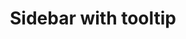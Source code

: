 ---
title: Sidebar with tooltip
category: Application
paid: false
isActive: true
ltr: {"vue":{"vueTail":[],"vueCss":[]},"react":{"jsxCss":[],"jsxTail":[{"code":"import { useState, useEffect, useRef } from \"react\";\n\nconst Sidebar = () => {\n\n    const profileRef = useRef()\n\n    const [isProfileActive, setIsProfileActive] = useState(false)\n\n    const navigation = [\n        {\n            href: 'javascript:void(0)',\n            name: 'Overview',\n            icon: <svg xmlns=\"http://www.w3.org/2000/svg\" fill=\"none\" viewBox=\"0 0 24 24\" strokeWidth={1.5} stroke=\"currentColor\" className=\"w-5 h-5\">\n                <path strokeLinecap=\"round\" strokeLinejoin=\"round\" d=\"M6 6.878V6a2.25 2.25 0 012.25-2.25h7.5A2.25 2.25 0 0118 6v.878m-12 0c.235-.083.487-.128.75-.128h10.5c.263 0 .515.045.75.128m-12 0A2.25 2.25 0 004.5 9v.878m13.5-3A2.25 2.25 0 0119.5 9v.878m0 0a2.246 2.246 0 00-.75-.128H5.25c-.263 0-.515.045-.75.128m15 0A2.25 2.25 0 0121 12v6a2.25 2.25 0 01-2.25 2.25H5.25A2.25 2.25 0 013 18v-6c0-.98.626-1.813 1.5-2.122\" />\n            </svg>\n            ,\n        },\n        {\n            href: 'javascript:void(0)',\n            name: 'Integration',\n            icon: <svg xmlns=\"http://www.w3.org/2000/svg\" fill=\"none\" viewBox=\"0 0 24 24\" strokeWidth={1.5} stroke=\"currentColor\" className=\"w-5 h-5\">\n                <path strokeLinecap=\"round\" strokeLinejoin=\"round\" d=\"M14.25 6.087c0-.355.186-.676.401-.959.221-.29.349-.634.349-1.003 0-1.036-1.007-1.875-2.25-1.875s-2.25.84-2.25 1.875c0 .369.128.713.349 1.003.215.283.401.604.401.959v0a.64.64 0 01-.657.643 48.39 48.39 0 01-4.163-.3c.186 1.613.293 3.25.315 4.907a.656.656 0 01-.658.663v0c-.355 0-.676-.186-.959-.401a1.647 1.647 0 00-1.003-.349c-1.036 0-1.875 1.007-1.875 2.25s.84 2.25 1.875 2.25c.369 0 .713-.128 1.003-.349.283-.215.604-.401.959-.401v0c.31 0 .555.26.532.57a48.039 48.039 0 01-.642 5.056c1.518.19 3.058.309 4.616.354a.64.64 0 00.657-.643v0c0-.355-.186-.676-.401-.959a1.647 1.647 0 01-.349-1.003c0-1.035 1.008-1.875 2.25-1.875 1.243 0 2.25.84 2.25 1.875 0 .369-.128.713-.349 1.003-.215.283-.4.604-.4.959v0c0 .333.277.599.61.58a48.1 48.1 0 005.427-.63 48.05 48.05 0 00.582-4.717.532.532 0 00-.533-.57v0c-.355 0-.676.186-.959.401-.29.221-.634.349-1.003.349-1.035 0-1.875-1.007-1.875-2.25s.84-2.25 1.875-2.25c.37 0 .713.128 1.003.349.283.215.604.401.96.401v0a.656.656 0 00.658-.663 48.422 48.422 0 00-.37-5.36c-1.886.342-3.81.574-5.766.689a.578.578 0 01-.61-.58v0z\" />\n            </svg>\n            ,\n        },\n        {\n            href: 'javascript:void(0)',\n            name: 'Plans',\n            icon: <svg xmlns=\"http://www.w3.org/2000/svg\" fill=\"none\" viewBox=\"0 0 24 24\" strokeWidth={1.5} stroke=\"currentColor\" className=\"w-5 h-5\">\n                <path strokeLinecap=\"round\" strokeLinejoin=\"round\" d=\"M3.75 6A2.25 2.25 0 016 3.75h2.25A2.25 2.25 0 0110.5 6v2.25a2.25 2.25 0 01-2.25 2.25H6a2.25 2.25 0 01-2.25-2.25V6zM3.75 15.75A2.25 2.25 0 016 13.5h2.25a2.25 2.25 0 012.25 2.25V18a2.25 2.25 0 01-2.25 2.25H6A2.25 2.25 0 013.75 18v-2.25zM13.5 6a2.25 2.25 0 012.25-2.25H18A2.25 2.25 0 0120.25 6v2.25A2.25 2.25 0 0118 10.5h-2.25a2.25 2.25 0 01-2.25-2.25V6zM13.5 15.75a2.25 2.25 0 012.25-2.25H18a2.25 2.25 0 012.25 2.25V18A2.25 2.25 0 0118 20.25h-2.25A2.25 2.25 0 0113.5 18v-2.25z\" />\n            </svg>\n\n            ,\n        },\n        {\n            href: 'javascript:void(0)',\n            name: 'Transactions',\n            icon: <svg xmlns=\"http://www.w3.org/2000/svg\" fill=\"none\" viewBox=\"0 0 24 24\" strokeWidth={1.5} stroke=\"currentColor\" className=\"w-5 h-5\">\n                <path strokeLinecap=\"round\" strokeLinejoin=\"round\" d=\"M6.429 9.75L2.25 12l4.179 2.25m0-4.5l5.571 3 5.571-3m-11.142 0L2.25 7.5 12 2.25l9.75 5.25-4.179 2.25m0 0L21.75 12l-4.179 2.25m0 0l4.179 2.25L12 21.75 2.25 16.5l4.179-2.25m11.142 0l-5.571 3-5.571-3\" />\n            </svg>,\n        }\n    ]\n\n    const navsFooter = [\n        {\n            href: 'javascript:void(0)',\n            name: 'Help',\n            icon: <svg xmlns=\"http://www.w3.org/2000/svg\" fill=\"none\" viewBox=\"0 0 24 24\" strokeWidth={1.5} stroke=\"currentColor\" className=\"w-5 h-5\">\n                <path strokeLinecap=\"round\" strokeLinejoin=\"round\" d=\"M9.879 7.519c1.171-1.025 3.071-1.025 4.242 0 1.172 1.025 1.172 2.687 0 3.712-.203.179-.43.326-.67.442-.745.361-1.45.999-1.45 1.827v.75M21 12a9 9 0 11-18 0 9 9 0 0118 0zm-9 5.25h.008v.008H12v-.008z\" />\n            </svg>\n            ,\n        },\n        {\n            href: 'javascript:void(0)',\n            name: 'Settings',\n            icon: <svg xmlns=\"http://www.w3.org/2000/svg\" fill=\"none\" viewBox=\"0 0 24 24\" strokeWidth={1.5} stroke=\"currentColor\" className=\"w-5 h-5\">\n                <path strokeLinecap=\"round\" strokeLinejoin=\"round\" d=\"M9.594 3.94c.09-.542.56-.94 1.11-.94h2.593c.55 0 1.02.398 1.11.94l.213 1.281c.063.374.313.686.645.87.074.04.147.083.22.127.324.196.72.257 1.075.124l1.217-.456a1.125 1.125 0 011.37.49l1.296 2.247a1.125 1.125 0 01-.26 1.431l-1.003.827c-.293.24-.438.613-.431.992a6.759 6.759 0 010 .255c-.007.378.138.75.43.99l1.005.828c.424.35.534.954.26 1.43l-1.298 2.247a1.125 1.125 0 01-1.369.491l-1.217-.456c-.355-.133-.75-.072-1.076.124a6.57 6.57 0 01-.22.128c-.331.183-.581.495-.644.869l-.213 1.28c-.09.543-.56.941-1.11.941h-2.594c-.55 0-1.02-.398-1.11-.94l-.213-1.281c-.062-.374-.312-.686-.644-.87a6.52 6.52 0 01-.22-.127c-.325-.196-.72-.257-1.076-.124l-1.217.456a1.125 1.125 0 01-1.369-.49l-1.297-2.247a1.125 1.125 0 01.26-1.431l1.004-.827c.292-.24.437-.613.43-.992a6.932 6.932 0 010-.255c.007-.378-.138-.75-.43-.99l-1.004-.828a1.125 1.125 0 01-.26-1.43l1.297-2.247a1.125 1.125 0 011.37-.491l1.216.456c.356.133.751.072 1.076-.124.072-.044.146-.087.22-.128.332-.183.582-.495.644-.869l.214-1.281z\" />\n                <path strokeLinecap=\"round\" strokeLinejoin=\"round\" d=\"M15 12a3 3 0 11-6 0 3 3 0 016 0z\" />\n            </svg>\n            ,\n        },\n        {\n            href: 'javascript:void(0)',\n            name: 'Logout',\n            icon: <svg xmlns=\"http://www.w3.org/2000/svg\" fill=\"none\" viewBox=\"0 0 24 24\" strokeWidth={1.5} stroke=\"currentColor\" className=\"w-5 h-5\">\n                <path strokeLinecap=\"round\" strokeLinejoin=\"round\" d=\"M15.75 9V5.25A2.25 2.25 0 0013.5 3h-6a2.25 2.25 0 00-2.25 2.25v13.5A2.25 2.25 0 007.5 21h6a2.25 2.25 0 002.25-2.25V15m3 0l3-3m0 0l-3-3m3 3H9\" />\n            </svg>\n            ,\n        }\n    ]\n\n    useEffect(() => {\n        const handleProfile = (e) => {\n            if (profileRef.current && !profileRef.current.contains(e.target)) setIsProfileActive(false)\n        }\n        document.addEventListener('click', handleProfile)\n    }, [])\n\n    return (\n        <>\n            <nav\n                className=\"fixed top-0 left-0 w-20 h-full border-r bg-white space-y-8\">\n                <div class=\"flex flex-col h-full\">\n                    <div className='h-20 flex items-center justify-center px-8'>\n                        <a href='javascript:void(0)' className='flex-none'>\n                            <img src=\"https://floatui.com/logo-letter.png\" width={35} className=\"mx-auto\" />\n                        </a>\n                    </div>\n                    <div className=\"flex-1 flex flex-col h-full\">\n                        <ul className=\"px-4 text-sm font-medium flex-1\">\n                            {\n                                navigation.map((item, idx) => (\n                                    <li key={idx}>\n                                        <a href={item.href} className=\"relative flex items-center justify-center gap-x-2 text-gray-600 p-2 rounded-lg  hover:bg-gray-50 active:bg-gray-100 duration-150 group\">\n                                            <div className=\"text-gray-500\">{item.icon}</div>\n                                            <span className=\"absolute left-14 p-1 px-1.5 rounded-md whitespace-nowrap text-xs text-white bg-gray-800 hidden group-hover:inline-block group-focus:hidden duration-150\">\n                                                {item.name}\n                                            </span>\n                                        </a>\n                                    </li>\n                                ))\n                            }\n                        </ul>\n                        <div>\n                            <ul className=\"px-4 pb-4 text-sm font-medium\">\n                                {\n                                    navsFooter.map((item, idx) => (\n                                        <li key={idx}>\n                                            <a href={item.href} className=\"relative flex items-center justify-center gap-x-2 text-gray-600 p-2 rounded-lg  hover:bg-gray-50 active:bg-gray-100 duration-150 group\">\n                                                <div className=\"text-gray-500\">{item.icon}</div>\n                                                <span className=\"absolute left-14 p-1 px-1.5 rounded-md whitespace-nowrap text-xs text-white bg-gray-800 hidden group-hover:inline-block group-focus:hidden duration-150\">\n                                                    {item.name}\n                                                </span>\n                                            </a>\n                                        </li>\n                                    ))\n                                }\n                            </ul>\n                            <div className=\"relative py-4 px-4 border-t\">\n                                <button ref={profileRef} className=\"w-12 h-12 flex items-center gap-x-4 cursor-pointer rounded-full ring-offset-2 ring-gray-800 focus:ring-2 duration-150\"\n                                    onClick={() => setIsProfileActive(!isProfileActive)}\n                                >\n                                    <img src=\"https://randomuser.me/api/portraits/women/79.jpg\" className=\"w-12 h-12 rounded-full\" />\n                                </button>\n                                {\n                                    isProfileActive ? (\n                                        <div className=\"absolute bottom-4 left-20 w-64 rounded-lg bg-white shadow-md border text-sm text-gray-600\">\n                                            <div className=\"p-2\">\n                                                <span className=\"block text-gray-500/80 p-2\">vienna@gmail.com</span>\n                                                <a href=\"javascript:void(0)\" className=\"block w-full p-2 text-left rounded-md hover:bg-gray-50 active:bg-gray-100 duration-150\">\n                                                    Status\n                                                </a>\n                                                <div className=\"relative rounded-md hover:bg-gray-50 active:bg-gray-100 duration-150\">\n                                                    <svg xmlns=\"http://www.w3.org/2000/svg\" viewBox=\"0 0 20 20\" fill=\"currentColor\" className=\"w-4 h-4 absolute right-1 inset-y-0 my-auto pointer-events-none\">\n                                                        <path fillRule=\"evenodd\" d=\"M10 3a.75.75 0 01.55.24l3.25 3.5a.75.75 0 11-1.1 1.02L10 4.852 7.3 7.76a.75.75 0 01-1.1-1.02l3.25-3.5A.75.75 0 0110 3zm-3.76 9.2a.75.75 0 011.06.04l2.7 2.908 2.7-2.908a.75.75 0 111.1 1.02l-3.25 3.5a.75.75 0 01-1.1 0l-3.25-3.5a.75.75 0 01.04-1.06z\" clipRule=\"evenodd\" />\n                                                    </svg>\n                                                    <select className=\"w-full cursor-pointer appearance-none bg-transparent p-2 outline-none\">\n                                                        <option disabled selected>Theme</option>\n                                                        <option>Dark</option>\n                                                        <option>Light</option>\n                                                    </select>\n                                                </div>\n                                                <button className=\"block w-full p-2 text-left rounded-md hover:bg-gray-50 active:bg-gray-100 duration-150\">\n                                                    Logout\n                                                </button>\n                                            </div>\n                                        </div>\n                                    ) : \"\"\n                                }\n                            </div>\n                        </div>\n                    </div >\n                </div>\n            </nav>\n        </>\n    );\n};\n\nexport default Sidebar;","label":"App.jsx"}]},"preview":"function Sidebar() {\n  const profileRef = useRef();\n  const [isProfileActive, setIsProfileActive] = useState(false);\n  const navigation = [{\n    href: 'javascript:void(0)',\n    name: 'Overview',\n    icon: /*#__PURE__*/React.createElement(\"svg\", {\n      xmlns: \"http://www.w3.org/2000/svg\",\n      fill: \"none\",\n      viewBox: \"0 0 24 24\",\n      strokeWidth: 1.5,\n      stroke: \"currentColor\",\n      className: \"w-5 h-5\"\n    }, /*#__PURE__*/React.createElement(\"path\", {\n      strokeLinecap: \"round\",\n      strokeLinejoin: \"round\",\n      d: \"M6 6.878V6a2.25 2.25 0 012.25-2.25h7.5A2.25 2.25 0 0118 6v.878m-12 0c.235-.083.487-.128.75-.128h10.5c.263 0 .515.045.75.128m-12 0A2.25 2.25 0 004.5 9v.878m13.5-3A2.25 2.25 0 0119.5 9v.878m0 0a2.246 2.246 0 00-.75-.128H5.25c-.263 0-.515.045-.75.128m15 0A2.25 2.25 0 0121 12v6a2.25 2.25 0 01-2.25 2.25H5.25A2.25 2.25 0 013 18v-6c0-.98.626-1.813 1.5-2.122\"\n    }))\n  }, {\n    href: 'javascript:void(0)',\n    name: 'Integration',\n    icon: /*#__PURE__*/React.createElement(\"svg\", {\n      xmlns: \"http://www.w3.org/2000/svg\",\n      fill: \"none\",\n      viewBox: \"0 0 24 24\",\n      strokeWidth: 1.5,\n      stroke: \"currentColor\",\n      className: \"w-5 h-5\"\n    }, /*#__PURE__*/React.createElement(\"path\", {\n      strokeLinecap: \"round\",\n      strokeLinejoin: \"round\",\n      d: \"M14.25 6.087c0-.355.186-.676.401-.959.221-.29.349-.634.349-1.003 0-1.036-1.007-1.875-2.25-1.875s-2.25.84-2.25 1.875c0 .369.128.713.349 1.003.215.283.401.604.401.959v0a.64.64 0 01-.657.643 48.39 48.39 0 01-4.163-.3c.186 1.613.293 3.25.315 4.907a.656.656 0 01-.658.663v0c-.355 0-.676-.186-.959-.401a1.647 1.647 0 00-1.003-.349c-1.036 0-1.875 1.007-1.875 2.25s.84 2.25 1.875 2.25c.369 0 .713-.128 1.003-.349.283-.215.604-.401.959-.401v0c.31 0 .555.26.532.57a48.039 48.039 0 01-.642 5.056c1.518.19 3.058.309 4.616.354a.64.64 0 00.657-.643v0c0-.355-.186-.676-.401-.959a1.647 1.647 0 01-.349-1.003c0-1.035 1.008-1.875 2.25-1.875 1.243 0 2.25.84 2.25 1.875 0 .369-.128.713-.349 1.003-.215.283-.4.604-.4.959v0c0 .333.277.599.61.58a48.1 48.1 0 005.427-.63 48.05 48.05 0 00.582-4.717.532.532 0 00-.533-.57v0c-.355 0-.676.186-.959.401-.29.221-.634.349-1.003.349-1.035 0-1.875-1.007-1.875-2.25s.84-2.25 1.875-2.25c.37 0 .713.128 1.003.349.283.215.604.401.96.401v0a.656.656 0 00.658-.663 48.422 48.422 0 00-.37-5.36c-1.886.342-3.81.574-5.766.689a.578.578 0 01-.61-.58v0z\"\n    }))\n  }, {\n    href: 'javascript:void(0)',\n    name: 'Plans',\n    icon: /*#__PURE__*/React.createElement(\"svg\", {\n      xmlns: \"http://www.w3.org/2000/svg\",\n      fill: \"none\",\n      viewBox: \"0 0 24 24\",\n      strokeWidth: 1.5,\n      stroke: \"currentColor\",\n      className: \"w-5 h-5\"\n    }, /*#__PURE__*/React.createElement(\"path\", {\n      strokeLinecap: \"round\",\n      strokeLinejoin: \"round\",\n      d: \"M3.75 6A2.25 2.25 0 016 3.75h2.25A2.25 2.25 0 0110.5 6v2.25a2.25 2.25 0 01-2.25 2.25H6a2.25 2.25 0 01-2.25-2.25V6zM3.75 15.75A2.25 2.25 0 016 13.5h2.25a2.25 2.25 0 012.25 2.25V18a2.25 2.25 0 01-2.25 2.25H6A2.25 2.25 0 013.75 18v-2.25zM13.5 6a2.25 2.25 0 012.25-2.25H18A2.25 2.25 0 0120.25 6v2.25A2.25 2.25 0 0118 10.5h-2.25a2.25 2.25 0 01-2.25-2.25V6zM13.5 15.75a2.25 2.25 0 012.25-2.25H18a2.25 2.25 0 012.25 2.25V18A2.25 2.25 0 0118 20.25h-2.25A2.25 2.25 0 0113.5 18v-2.25z\"\n    }))\n  }, {\n    href: 'javascript:void(0)',\n    name: 'Transactions',\n    icon: /*#__PURE__*/React.createElement(\"svg\", {\n      xmlns: \"http://www.w3.org/2000/svg\",\n      fill: \"none\",\n      viewBox: \"0 0 24 24\",\n      strokeWidth: 1.5,\n      stroke: \"currentColor\",\n      className: \"w-5 h-5\"\n    }, /*#__PURE__*/React.createElement(\"path\", {\n      strokeLinecap: \"round\",\n      strokeLinejoin: \"round\",\n      d: \"M6.429 9.75L2.25 12l4.179 2.25m0-4.5l5.571 3 5.571-3m-11.142 0L2.25 7.5 12 2.25l9.75 5.25-4.179 2.25m0 0L21.75 12l-4.179 2.25m0 0l4.179 2.25L12 21.75 2.25 16.5l4.179-2.25m11.142 0l-5.571 3-5.571-3\"\n    }))\n  }];\n  const navsFooter = [{\n    href: 'javascript:void(0)',\n    name: 'Help',\n    icon: /*#__PURE__*/React.createElement(\"svg\", {\n      xmlns: \"http://www.w3.org/2000/svg\",\n      fill: \"none\",\n      viewBox: \"0 0 24 24\",\n      strokeWidth: 1.5,\n      stroke: \"currentColor\",\n      className: \"w-5 h-5\"\n    }, /*#__PURE__*/React.createElement(\"path\", {\n      strokeLinecap: \"round\",\n      strokeLinejoin: \"round\",\n      d: \"M9.879 7.519c1.171-1.025 3.071-1.025 4.242 0 1.172 1.025 1.172 2.687 0 3.712-.203.179-.43.326-.67.442-.745.361-1.45.999-1.45 1.827v.75M21 12a9 9 0 11-18 0 9 9 0 0118 0zm-9 5.25h.008v.008H12v-.008z\"\n    }))\n  }, {\n    href: 'javascript:void(0)',\n    name: 'Settings',\n    icon: /*#__PURE__*/React.createElement(\"svg\", {\n      xmlns: \"http://www.w3.org/2000/svg\",\n      fill: \"none\",\n      viewBox: \"0 0 24 24\",\n      strokeWidth: 1.5,\n      stroke: \"currentColor\",\n      className: \"w-5 h-5\"\n    }, /*#__PURE__*/React.createElement(\"path\", {\n      strokeLinecap: \"round\",\n      strokeLinejoin: \"round\",\n      d: \"M9.594 3.94c.09-.542.56-.94 1.11-.94h2.593c.55 0 1.02.398 1.11.94l.213 1.281c.063.374.313.686.645.87.074.04.147.083.22.127.324.196.72.257 1.075.124l1.217-.456a1.125 1.125 0 011.37.49l1.296 2.247a1.125 1.125 0 01-.26 1.431l-1.003.827c-.293.24-.438.613-.431.992a6.759 6.759 0 010 .255c-.007.378.138.75.43.99l1.005.828c.424.35.534.954.26 1.43l-1.298 2.247a1.125 1.125 0 01-1.369.491l-1.217-.456c-.355-.133-.75-.072-1.076.124a6.57 6.57 0 01-.22.128c-.331.183-.581.495-.644.869l-.213 1.28c-.09.543-.56.941-1.11.941h-2.594c-.55 0-1.02-.398-1.11-.94l-.213-1.281c-.062-.374-.312-.686-.644-.87a6.52 6.52 0 01-.22-.127c-.325-.196-.72-.257-1.076-.124l-1.217.456a1.125 1.125 0 01-1.369-.49l-1.297-2.247a1.125 1.125 0 01.26-1.431l1.004-.827c.292-.24.437-.613.43-.992a6.932 6.932 0 010-.255c.007-.378-.138-.75-.43-.99l-1.004-.828a1.125 1.125 0 01-.26-1.43l1.297-2.247a1.125 1.125 0 011.37-.491l1.216.456c.356.133.751.072 1.076-.124.072-.044.146-.087.22-.128.332-.183.582-.495.644-.869l.214-1.281z\"\n    }), /*#__PURE__*/React.createElement(\"path\", {\n      strokeLinecap: \"round\",\n      strokeLinejoin: \"round\",\n      d: \"M15 12a3 3 0 11-6 0 3 3 0 016 0z\"\n    }))\n  }, {\n    href: 'javascript:void(0)',\n    name: 'Logout',\n    icon: /*#__PURE__*/React.createElement(\"svg\", {\n      xmlns: \"http://www.w3.org/2000/svg\",\n      fill: \"none\",\n      viewBox: \"0 0 24 24\",\n      strokeWidth: 1.5,\n      stroke: \"currentColor\",\n      className: \"w-5 h-5\"\n    }, /*#__PURE__*/React.createElement(\"path\", {\n      strokeLinecap: \"round\",\n      strokeLinejoin: \"round\",\n      d: \"M15.75 9V5.25A2.25 2.25 0 0013.5 3h-6a2.25 2.25 0 00-2.25 2.25v13.5A2.25 2.25 0 007.5 21h6a2.25 2.25 0 002.25-2.25V15m3 0l3-3m0 0l-3-3m3 3H9\"\n    }))\n  }];\n  useEffect(() => {\n    const handleProfile = e => {\n      if (profileRef.current && !profileRef.current.contains(e.target)) setIsProfileActive(false);\n    };\n\n    document.addEventListener('click', handleProfile);\n  }, []);\n  return /*#__PURE__*/React.createElement(\"div\", {\n    style: {\n      height: \"800px\"\n    }\n  }, /*#__PURE__*/React.createElement(\"nav\", {\n    className: \"fixed top-0 left-0 w-20 h-full border-r bg-white space-y-8\"\n  }, /*#__PURE__*/React.createElement(\"div\", {\n    class: \"flex flex-col h-full\"\n  }, /*#__PURE__*/React.createElement(\"div\", {\n    className: \"h-20 flex items-center justify-center px-8\"\n  }, /*#__PURE__*/React.createElement(\"a\", {\n    href: \"javascript:void(0)\",\n    className: \"flex-none\"\n  }, /*#__PURE__*/React.createElement(\"img\", {\n    src: \"https://floatui.com/logo-letter.png\",\n    width: 35,\n    className: \"mx-auto\"\n  }))), /*#__PURE__*/React.createElement(\"div\", {\n    className: \"flex-1 flex flex-col h-full\"\n  }, /*#__PURE__*/React.createElement(\"ul\", {\n    className: \"px-4 text-sm font-medium flex-1\"\n  }, navigation.map((item, idx) => /*#__PURE__*/React.createElement(\"li\", {\n    key: idx\n  }, /*#__PURE__*/React.createElement(\"a\", {\n    href: item.href,\n    className: \"relative flex items-center justify-center gap-x-2 text-gray-600 p-2 rounded-lg  hover:bg-gray-50 active:bg-gray-100 duration-150 group\"\n  }, /*#__PURE__*/React.createElement(\"div\", {\n    className: \"text-gray-500\"\n  }, item.icon), /*#__PURE__*/React.createElement(\"span\", {\n    className: \"absolute left-14 p-1 px-1.5 rounded-md whitespace-nowrap text-xs text-white bg-gray-800 hidden group-hover:inline-block group-focus:hidden duration-150\"\n  }, item.name))))), /*#__PURE__*/React.createElement(\"div\", null, /*#__PURE__*/React.createElement(\"ul\", {\n    className: \"px-4 pb-4 text-sm font-medium\"\n  }, navsFooter.map((item, idx) => /*#__PURE__*/React.createElement(\"li\", {\n    key: idx\n  }, /*#__PURE__*/React.createElement(\"a\", {\n    href: item.href,\n    className: \"relative flex items-center justify-center gap-x-2 text-gray-600 p-2 rounded-lg  hover:bg-gray-50 active:bg-gray-100 duration-150 group\"\n  }, /*#__PURE__*/React.createElement(\"div\", {\n    className: \"text-gray-500\"\n  }, item.icon), /*#__PURE__*/React.createElement(\"span\", {\n    className: \"absolute left-14 p-1 px-1.5 rounded-md whitespace-nowrap text-xs text-white bg-gray-800 hidden group-hover:inline-block group-focus:hidden duration-150\"\n  }, item.name))))), /*#__PURE__*/React.createElement(\"div\", {\n    className: \"relative py-4 px-4 border-t\"\n  }, /*#__PURE__*/React.createElement(\"button\", {\n    ref: profileRef,\n    className: \"w-12 h-12 flex items-center gap-x-4 cursor-pointer rounded-full ring-offset-2 ring-gray-800 focus:ring-2 duration-150\",\n    onClick: () => setIsProfileActive(!isProfileActive)\n  }, /*#__PURE__*/React.createElement(\"img\", {\n    src: \"https://randomuser.me/api/portraits/women/79.jpg\",\n    className: \"w-12 h-12 rounded-full\"\n  })), isProfileActive ? /*#__PURE__*/React.createElement(\"div\", {\n    className: \"absolute bottom-4 left-20 w-64 rounded-lg bg-white shadow-md border text-sm text-gray-600\"\n  }, /*#__PURE__*/React.createElement(\"div\", {\n    className: \"p-2\"\n  }, /*#__PURE__*/React.createElement(\"span\", {\n    className: \"block text-gray-500/80 p-2\"\n  }, \"vienna@gmail.com\"), /*#__PURE__*/React.createElement(\"a\", {\n    href: \"javascript:void(0)\",\n    className: \"block w-full p-2 text-left rounded-md hover:bg-gray-50 active:bg-gray-100 duration-150\"\n  }, \"Status\"), /*#__PURE__*/React.createElement(\"div\", {\n    className: \"relative rounded-md hover:bg-gray-50 active:bg-gray-100 duration-150\"\n  }, /*#__PURE__*/React.createElement(\"svg\", {\n    xmlns: \"http://www.w3.org/2000/svg\",\n    viewBox: \"0 0 20 20\",\n    fill: \"currentColor\",\n    className: \"w-4 h-4 absolute right-1 inset-y-0 my-auto pointer-events-none\"\n  }, /*#__PURE__*/React.createElement(\"path\", {\n    fillRule: \"evenodd\",\n    d: \"M10 3a.75.75 0 01.55.24l3.25 3.5a.75.75 0 11-1.1 1.02L10 4.852 7.3 7.76a.75.75 0 01-1.1-1.02l3.25-3.5A.75.75 0 0110 3zm-3.76 9.2a.75.75 0 011.06.04l2.7 2.908 2.7-2.908a.75.75 0 111.1 1.02l-3.25 3.5a.75.75 0 01-1.1 0l-3.25-3.5a.75.75 0 01.04-1.06z\",\n    clipRule: \"evenodd\"\n  })), /*#__PURE__*/React.createElement(\"select\", {\n    className: \"w-full cursor-pointer appearance-none bg-transparent p-2 outline-none\"\n  }, /*#__PURE__*/React.createElement(\"option\", {\n    disabled: true,\n    selected: true\n  }, \"Theme\"), /*#__PURE__*/React.createElement(\"option\", null, \"Dark\"), /*#__PURE__*/React.createElement(\"option\", null, \"Light\"))), /*#__PURE__*/React.createElement(\"button\", {\n    className: \"block w-full p-2 text-left rounded-md hover:bg-gray-50 active:bg-gray-100 duration-150\"\n  }, \"Logout\"))) : \"\"))))));\n}\n\n;"}
rtl: {"react":{"jsxTail":[{"code":"import { useState, useEffect, useRef } from \"react\";\n\nconst Sidebar = () => {\n\n    const profileRef = useRef()\n\n    const [isProfileActive, setIsProfileActive] = useState(false)\n\n    const navigation = [\n        {\n            href: 'javascript:void(0)',\n            name: 'ملخص',\n            icon: <svg xmlns=\"http://www.w3.org/2000/svg\" fill=\"none\" viewBox=\"0 0 24 24\" strokeWidth={1.5} stroke=\"currentColor\" className=\"w-5 h-5\">\n                <path strokeLinecap=\"round\" strokeLinejoin=\"round\" d=\"M6 6.878V6a2.25 2.25 0 012.25-2.25h7.5A2.25 2.25 0 0118 6v.878m-12 0c.235-.083.487-.128.75-.128h10.5c.263 0 .515.045.75.128m-12 0A2.25 2.25 0 004.5 9v.878m13.5-3A2.25 2.25 0 0119.5 9v.878m0 0a2.246 2.246 0 00-.75-.128H5.25c-.263 0-.515.045-.75.128m15 0A2.25 2.25 0 0121 12v6a2.25 2.25 0 01-2.25 2.25H5.25A2.25 2.25 0 013 18v-6c0-.98.626-1.813 1.5-2.122\" />\n            </svg>\n            ,\n        },\n        {\n            href: 'javascript:void(0)',\n            name: 'ادماج',\n            icon: <svg xmlns=\"http://www.w3.org/2000/svg\" fill=\"none\" viewBox=\"0 0 24 24\" strokeWidth={1.5} stroke=\"currentColor\" className=\"w-5 h-5\">\n                <path strokeLinecap=\"round\" strokeLinejoin=\"round\" d=\"M14.25 6.087c0-.355.186-.676.401-.959.221-.29.349-.634.349-1.003 0-1.036-1.007-1.875-2.25-1.875s-2.25.84-2.25 1.875c0 .369.128.713.349 1.003.215.283.401.604.401.959v0a.64.64 0 01-.657.643 48.39 48.39 0 01-4.163-.3c.186 1.613.293 3.25.315 4.907a.656.656 0 01-.658.663v0c-.355 0-.676-.186-.959-.401a1.647 1.647 0 00-1.003-.349c-1.036 0-1.875 1.007-1.875 2.25s.84 2.25 1.875 2.25c.369 0 .713-.128 1.003-.349.283-.215.604-.401.959-.401v0c.31 0 .555.26.532.57a48.039 48.039 0 01-.642 5.056c1.518.19 3.058.309 4.616.354a.64.64 0 00.657-.643v0c0-.355-.186-.676-.401-.959a1.647 1.647 0 01-.349-1.003c0-1.035 1.008-1.875 2.25-1.875 1.243 0 2.25.84 2.25 1.875 0 .369-.128.713-.349 1.003-.215.283-.4.604-.4.959v0c0 .333.277.599.61.58a48.1 48.1 0 005.427-.63 48.05 48.05 0 00.582-4.717.532.532 0 00-.533-.57v0c-.355 0-.676.186-.959.401-.29.221-.634.349-1.003.349-1.035 0-1.875-1.007-1.875-2.25s.84-2.25 1.875-2.25c.37 0 .713.128 1.003.349.283.215.604.401.96.401v0a.656.656 0 00.658-.663 48.422 48.422 0 00-.37-5.36c-1.886.342-3.81.574-5.766.689a.578.578 0 01-.61-.58v0z\" />\n            </svg>\n            ,\n        },\n        {\n            href: 'javascript:void(0)',\n            name: 'الخطط',\n            icon: <svg xmlns=\"http://www.w3.org/2000/svg\" fill=\"none\" viewBox=\"0 0 24 24\" strokeWidth={1.5} stroke=\"currentColor\" className=\"w-5 h-5\">\n                <path strokeLinecap=\"round\" strokeLinejoin=\"round\" d=\"M3.75 6A2.25 2.25 0 016 3.75h2.25A2.25 2.25 0 0110.5 6v2.25a2.25 2.25 0 01-2.25 2.25H6a2.25 2.25 0 01-2.25-2.25V6zM3.75 15.75A2.25 2.25 0 016 13.5h2.25a2.25 2.25 0 012.25 2.25V18a2.25 2.25 0 01-2.25 2.25H6A2.25 2.25 0 013.75 18v-2.25zM13.5 6a2.25 2.25 0 012.25-2.25H18A2.25 2.25 0 0120.25 6v2.25A2.25 2.25 0 0118 10.5h-2.25a2.25 2.25 0 01-2.25-2.25V6zM13.5 15.75a2.25 2.25 0 012.25-2.25H18a2.25 2.25 0 012.25 2.25V18A2.25 2.25 0 0118 20.25h-2.25A2.25 2.25 0 0113.5 18v-2.25z\" />\n            </svg>\n\n            ,\n        },\n        {\n            href: 'javascript:void(0)',\n            name: 'المعاملات',\n            icon: <svg xmlns=\"http://www.w3.org/2000/svg\" fill=\"none\" viewBox=\"0 0 24 24\" strokeWidth={1.5} stroke=\"currentColor\" className=\"w-5 h-5\">\n                <path strokeLinecap=\"round\" strokeLinejoin=\"round\" d=\"M6.429 9.75L2.25 12l4.179 2.25m0-4.5l5.571 3 5.571-3m-11.142 0L2.25 7.5 12 2.25l9.75 5.25-4.179 2.25m0 0L21.75 12l-4.179 2.25m0 0l4.179 2.25L12 21.75 2.25 16.5l4.179-2.25m11.142 0l-5.571 3-5.571-3\" />\n            </svg>,\n        }\n    ]\n\n    const navsFooter = [\n        {\n            href: 'javascript:void(0)',\n            name: 'مساعدة',\n            icon: <svg xmlns=\"http://www.w3.org/2000/svg\" fill=\"none\" viewBox=\"0 0 24 24\" strokeWidth={1.5} stroke=\"currentColor\" className=\"w-5 h-5\">\n                <path strokeLinecap=\"round\" strokeLinejoin=\"round\" d=\"M9.879 7.519c1.171-1.025 3.071-1.025 4.242 0 1.172 1.025 1.172 2.687 0 3.712-.203.179-.43.326-.67.442-.745.361-1.45.999-1.45 1.827v.75M21 12a9 9 0 11-18 0 9 9 0 0118 0zm-9 5.25h.008v.008H12v-.008z\" />\n            </svg>\n            ,\n        },\n        {\n            href: 'javascript:void(0)',\n            name: 'إعدادات',\n            icon: <svg xmlns=\"http://www.w3.org/2000/svg\" fill=\"none\" viewBox=\"0 0 24 24\" strokeWidth={1.5} stroke=\"currentColor\" className=\"w-5 h-5\">\n                <path strokeLinecap=\"round\" strokeLinejoin=\"round\" d=\"M9.594 3.94c.09-.542.56-.94 1.11-.94h2.593c.55 0 1.02.398 1.11.94l.213 1.281c.063.374.313.686.645.87.074.04.147.083.22.127.324.196.72.257 1.075.124l1.217-.456a1.125 1.125 0 011.37.49l1.296 2.247a1.125 1.125 0 01-.26 1.431l-1.003.827c-.293.24-.438.613-.431.992a6.759 6.759 0 010 .255c-.007.378.138.75.43.99l1.005.828c.424.35.534.954.26 1.43l-1.298 2.247a1.125 1.125 0 01-1.369.491l-1.217-.456c-.355-.133-.75-.072-1.076.124a6.57 6.57 0 01-.22.128c-.331.183-.581.495-.644.869l-.213 1.28c-.09.543-.56.941-1.11.941h-2.594c-.55 0-1.02-.398-1.11-.94l-.213-1.281c-.062-.374-.312-.686-.644-.87a6.52 6.52 0 01-.22-.127c-.325-.196-.72-.257-1.076-.124l-1.217.456a1.125 1.125 0 01-1.369-.49l-1.297-2.247a1.125 1.125 0 01.26-1.431l1.004-.827c.292-.24.437-.613.43-.992a6.932 6.932 0 010-.255c.007-.378-.138-.75-.43-.99l-1.004-.828a1.125 1.125 0 01-.26-1.43l1.297-2.247a1.125 1.125 0 011.37-.491l1.216.456c.356.133.751.072 1.076-.124.072-.044.146-.087.22-.128.332-.183.582-.495.644-.869l.214-1.281z\" />\n                <path strokeLinecap=\"round\" strokeLinejoin=\"round\" d=\"M15 12a3 3 0 11-6 0 3 3 0 016 0z\" />\n            </svg>\n            ,\n        },\n        {\n            href: 'javascript:void(0)',\n            name: 'تسجيل الخروج',\n            icon: <svg xmlns=\"http://www.w3.org/2000/svg\" fill=\"none\" viewBox=\"0 0 24 24\" strokeWidth={1.5} stroke=\"currentColor\" className=\"w-5 h-5\">\n                <path strokeLinecap=\"round\" strokeLinejoin=\"round\" d=\"M15.75 9V5.25A2.25 2.25 0 0013.5 3h-6a2.25 2.25 0 00-2.25 2.25v13.5A2.25 2.25 0 007.5 21h6a2.25 2.25 0 002.25-2.25V15m3 0l3-3m0 0l-3-3m3 3H9\" />\n            </svg>\n            ,\n        }\n    ]\n\n    useEffect(() => {\n        const handleProfile = (e) => {\n            if (profileRef.current && !profileRef.current.contains(e.target)) setIsProfileActive(false)\n        }\n        document.addEventListener('click', handleProfile)\n    }, [])\n\n    return (\n        <>\n            <nav\n                className=\"fixed top-0 right-0 w-20 h-full border-l bg-white space-y-8\">\n                <div class=\"flex flex-col h-full\">\n                    <div className='h-20 flex items-center justify-center px-8'>\n                        <a href='javascript:void(0)' className='flex-none'>\n                            <img src=\"https://floatui.com/logo-letter.png\" width={35} className=\"mx-auto\" />\n                        </a>\n                    </div>\n                    <div className=\"flex-1 flex flex-col h-full\">\n                        <ul className=\"px-4 text-sm font-medium flex-1\">\n                            {\n                                navigation.map((item, idx) => (\n                                    <li key={idx}>\n                                        <a href={item.href} className=\"relative flex items-center justify-center gap-x-2 text-gray-600 p-2 rounded-lg  hover:bg-gray-50 active:bg-gray-100 duration-150 group\">\n                                            <div className=\"text-gray-500\">{item.icon}</div>\n                                            <span className=\"absolute right-14 p-1 px-1.5 rounded-md whitespace-nowrap text-xs text-white bg-gray-800 hidden group-hover:inline-block group-focus:hidden duration-150\">\n                                                {item.name}\n                                            </span>\n                                        </a>\n                                    </li>\n                                ))\n                            }\n                        </ul>\n                        <div>\n                            <ul className=\"px-4 pb-4 text-sm font-medium\">\n                                {\n                                    navsFooter.map((item, idx) => (\n                                        <li key={idx}>\n                                            <a href={item.href} className=\"relative flex items-center justify-center gap-x-2 text-gray-600 p-2 rounded-lg  hover:bg-gray-50 active:bg-gray-100 duration-150 group\">\n                                                <div className=\"text-gray-500\">{item.icon}</div>\n                                                <span className=\"absolute right-14 p-1 px-1.5 rounded-md whitespace-nowrap text-xs text-white bg-gray-800 hidden group-hover:inline-block group-focus:hidden duration-150\">\n                                                    {item.name}\n                                                </span>\n                                            </a>\n                                        </li>\n                                    ))\n                                }\n                            </ul>\n                            <div className=\"relative py-4 px-4 border-t\">\n                                <button ref={profileRef} className=\"w-12 h-12 flex items-center gap-x-4 cursor-pointer rounded-full ring-offset-2 ring-gray-800 focus:ring-2 duration-150\"\n                                    onClick={() => setIsProfileActive(!isProfileActive)}\n                                >\n                                    <img src=\"https://randomuser.me/api/portraits/women/79.jpg\" className=\"w-12 h-12 rounded-full\" />\n                                </button>\n                                {\n                                    isProfileActive ? (\n                                        <div className=\"absolute bottom-4 right-20 w-64 rounded-lg bg-white shadow-md border text-sm text-gray-600\">\n                                            <div className=\"p-2\">\n                                                <span className=\"block text-gray-500/80 p-2\">vienna@gmail.com</span>\n                                                <a href=\"javascript:void(0)\" className=\"block w-full p-2 text-right rounded-md hover:bg-gray-50 active:bg-gray-100 duration-150\">\n                                                    الحالة\n                                                </a>\n                                                <div className=\"relative rounded-md hover:bg-gray-50 active:bg-gray-100 duration-150\">\n                                                    <svg xmlns=\"http://www.w3.org/2000/svg\" viewBox=\"0 0 20 20\" fill=\"currentColor\" className=\"w-4 h-4 absolute left-1 inset-y-0 my-auto pointer-events-none\">\n                                                        <path fillRule=\"evenodd\" d=\"M10 3a.75.75 0 01.55.24l3.25 3.5a.75.75 0 11-1.1 1.02L10 4.852 7.3 7.76a.75.75 0 01-1.1-1.02l3.25-3.5A.75.75 0 0110 3zm-3.76 9.2a.75.75 0 011.06.04l2.7 2.908 2.7-2.908a.75.75 0 111.1 1.02l-3.25 3.5a.75.75 0 01-1.1 0l-3.25-3.5a.75.75 0 01.04-1.06z\" clipRule=\"evenodd\" />\n                                                    </svg>\n                                                    <select className=\"w-full cursor-pointer appearance-none bg-transparent p-2 outline-none\">\n                                                        <option disabled selected>الوضع</option>\n                                                        <option>مظلم</option>\n                                                        <option>مضيء</option>\n                                                    </select>\n                                                </div>\n                                                <button className=\"block w-full p-2 text-right rounded-md hover:bg-gray-50 active:bg-gray-100 duration-150\">\n                                                    تسجيل خروج\n                                                </button>\n                                            </div>\n                                        </div>\n                                    ) : \"\"\n                                }\n                            </div>\n                        </div>\n                    </div >\n                </div>\n            </nav>\n        </>\n    );\n};\n\nexport default Sidebar;","label":"App.jsx"}],"jsxCss":[]},"preview":"function App() {\n  const profileRef = useRef();\n  const [isProfileActive, setIsProfileActive] = useState(false);\n  const navigation = [{\n    href: 'javascript:void(0)',\n    name: 'ملخص',\n    icon: /*#__PURE__*/React.createElement(\"svg\", {\n      xmlns: \"http://www.w3.org/2000/svg\",\n      fill: \"none\",\n      viewBox: \"0 0 24 24\",\n      strokeWidth: 1.5,\n      stroke: \"currentColor\",\n      className: \"w-5 h-5\"\n    }, /*#__PURE__*/React.createElement(\"path\", {\n      strokeLinecap: \"round\",\n      strokeLinejoin: \"round\",\n      d: \"M6 6.878V6a2.25 2.25 0 012.25-2.25h7.5A2.25 2.25 0 0118 6v.878m-12 0c.235-.083.487-.128.75-.128h10.5c.263 0 .515.045.75.128m-12 0A2.25 2.25 0 004.5 9v.878m13.5-3A2.25 2.25 0 0119.5 9v.878m0 0a2.246 2.246 0 00-.75-.128H5.25c-.263 0-.515.045-.75.128m15 0A2.25 2.25 0 0121 12v6a2.25 2.25 0 01-2.25 2.25H5.25A2.25 2.25 0 013 18v-6c0-.98.626-1.813 1.5-2.122\"\n    }))\n  }, {\n    href: 'javascript:void(0)',\n    name: 'ادماج',\n    icon: /*#__PURE__*/React.createElement(\"svg\", {\n      xmlns: \"http://www.w3.org/2000/svg\",\n      fill: \"none\",\n      viewBox: \"0 0 24 24\",\n      strokeWidth: 1.5,\n      stroke: \"currentColor\",\n      className: \"w-5 h-5\"\n    }, /*#__PURE__*/React.createElement(\"path\", {\n      strokeLinecap: \"round\",\n      strokeLinejoin: \"round\",\n      d: \"M14.25 6.087c0-.355.186-.676.401-.959.221-.29.349-.634.349-1.003 0-1.036-1.007-1.875-2.25-1.875s-2.25.84-2.25 1.875c0 .369.128.713.349 1.003.215.283.401.604.401.959v0a.64.64 0 01-.657.643 48.39 48.39 0 01-4.163-.3c.186 1.613.293 3.25.315 4.907a.656.656 0 01-.658.663v0c-.355 0-.676-.186-.959-.401a1.647 1.647 0 00-1.003-.349c-1.036 0-1.875 1.007-1.875 2.25s.84 2.25 1.875 2.25c.369 0 .713-.128 1.003-.349.283-.215.604-.401.959-.401v0c.31 0 .555.26.532.57a48.039 48.039 0 01-.642 5.056c1.518.19 3.058.309 4.616.354a.64.64 0 00.657-.643v0c0-.355-.186-.676-.401-.959a1.647 1.647 0 01-.349-1.003c0-1.035 1.008-1.875 2.25-1.875 1.243 0 2.25.84 2.25 1.875 0 .369-.128.713-.349 1.003-.215.283-.4.604-.4.959v0c0 .333.277.599.61.58a48.1 48.1 0 005.427-.63 48.05 48.05 0 00.582-4.717.532.532 0 00-.533-.57v0c-.355 0-.676.186-.959.401-.29.221-.634.349-1.003.349-1.035 0-1.875-1.007-1.875-2.25s.84-2.25 1.875-2.25c.37 0 .713.128 1.003.349.283.215.604.401.96.401v0a.656.656 0 00.658-.663 48.422 48.422 0 00-.37-5.36c-1.886.342-3.81.574-5.766.689a.578.578 0 01-.61-.58v0z\"\n    }))\n  }, {\n    href: 'javascript:void(0)',\n    name: 'الخطط',\n    icon: /*#__PURE__*/React.createElement(\"svg\", {\n      xmlns: \"http://www.w3.org/2000/svg\",\n      fill: \"none\",\n      viewBox: \"0 0 24 24\",\n      strokeWidth: 1.5,\n      stroke: \"currentColor\",\n      className: \"w-5 h-5\"\n    }, /*#__PURE__*/React.createElement(\"path\", {\n      strokeLinecap: \"round\",\n      strokeLinejoin: \"round\",\n      d: \"M3.75 6A2.25 2.25 0 016 3.75h2.25A2.25 2.25 0 0110.5 6v2.25a2.25 2.25 0 01-2.25 2.25H6a2.25 2.25 0 01-2.25-2.25V6zM3.75 15.75A2.25 2.25 0 016 13.5h2.25a2.25 2.25 0 012.25 2.25V18a2.25 2.25 0 01-2.25 2.25H6A2.25 2.25 0 013.75 18v-2.25zM13.5 6a2.25 2.25 0 012.25-2.25H18A2.25 2.25 0 0120.25 6v2.25A2.25 2.25 0 0118 10.5h-2.25a2.25 2.25 0 01-2.25-2.25V6zM13.5 15.75a2.25 2.25 0 012.25-2.25H18a2.25 2.25 0 012.25 2.25V18A2.25 2.25 0 0118 20.25h-2.25A2.25 2.25 0 0113.5 18v-2.25z\"\n    }))\n  }, {\n    href: 'javascript:void(0)',\n    name: 'المعاملات',\n    icon: /*#__PURE__*/React.createElement(\"svg\", {\n      xmlns: \"http://www.w3.org/2000/svg\",\n      fill: \"none\",\n      viewBox: \"0 0 24 24\",\n      strokeWidth: 1.5,\n      stroke: \"currentColor\",\n      className: \"w-5 h-5\"\n    }, /*#__PURE__*/React.createElement(\"path\", {\n      strokeLinecap: \"round\",\n      strokeLinejoin: \"round\",\n      d: \"M6.429 9.75L2.25 12l4.179 2.25m0-4.5l5.571 3 5.571-3m-11.142 0L2.25 7.5 12 2.25l9.75 5.25-4.179 2.25m0 0L21.75 12l-4.179 2.25m0 0l4.179 2.25L12 21.75 2.25 16.5l4.179-2.25m11.142 0l-5.571 3-5.571-3\"\n    }))\n  }];\n  const navsFooter = [{\n    href: 'javascript:void(0)',\n    name: 'مساعدة',\n    icon: /*#__PURE__*/React.createElement(\"svg\", {\n      xmlns: \"http://www.w3.org/2000/svg\",\n      fill: \"none\",\n      viewBox: \"0 0 24 24\",\n      strokeWidth: 1.5,\n      stroke: \"currentColor\",\n      className: \"w-5 h-5\"\n    }, /*#__PURE__*/React.createElement(\"path\", {\n      strokeLinecap: \"round\",\n      strokeLinejoin: \"round\",\n      d: \"M9.879 7.519c1.171-1.025 3.071-1.025 4.242 0 1.172 1.025 1.172 2.687 0 3.712-.203.179-.43.326-.67.442-.745.361-1.45.999-1.45 1.827v.75M21 12a9 9 0 11-18 0 9 9 0 0118 0zm-9 5.25h.008v.008H12v-.008z\"\n    }))\n  }, {\n    href: 'javascript:void(0)',\n    name: 'إعدادات',\n    icon: /*#__PURE__*/React.createElement(\"svg\", {\n      xmlns: \"http://www.w3.org/2000/svg\",\n      fill: \"none\",\n      viewBox: \"0 0 24 24\",\n      strokeWidth: 1.5,\n      stroke: \"currentColor\",\n      className: \"w-5 h-5\"\n    }, /*#__PURE__*/React.createElement(\"path\", {\n      strokeLinecap: \"round\",\n      strokeLinejoin: \"round\",\n      d: \"M9.594 3.94c.09-.542.56-.94 1.11-.94h2.593c.55 0 1.02.398 1.11.94l.213 1.281c.063.374.313.686.645.87.074.04.147.083.22.127.324.196.72.257 1.075.124l1.217-.456a1.125 1.125 0 011.37.49l1.296 2.247a1.125 1.125 0 01-.26 1.431l-1.003.827c-.293.24-.438.613-.431.992a6.759 6.759 0 010 .255c-.007.378.138.75.43.99l1.005.828c.424.35.534.954.26 1.43l-1.298 2.247a1.125 1.125 0 01-1.369.491l-1.217-.456c-.355-.133-.75-.072-1.076.124a6.57 6.57 0 01-.22.128c-.331.183-.581.495-.644.869l-.213 1.28c-.09.543-.56.941-1.11.941h-2.594c-.55 0-1.02-.398-1.11-.94l-.213-1.281c-.062-.374-.312-.686-.644-.87a6.52 6.52 0 01-.22-.127c-.325-.196-.72-.257-1.076-.124l-1.217.456a1.125 1.125 0 01-1.369-.49l-1.297-2.247a1.125 1.125 0 01.26-1.431l1.004-.827c.292-.24.437-.613.43-.992a6.932 6.932 0 010-.255c.007-.378-.138-.75-.43-.99l-1.004-.828a1.125 1.125 0 01-.26-1.43l1.297-2.247a1.125 1.125 0 011.37-.491l1.216.456c.356.133.751.072 1.076-.124.072-.044.146-.087.22-.128.332-.183.582-.495.644-.869l.214-1.281z\"\n    }), /*#__PURE__*/React.createElement(\"path\", {\n      strokeLinecap: \"round\",\n      strokeLinejoin: \"round\",\n      d: \"M15 12a3 3 0 11-6 0 3 3 0 016 0z\"\n    }))\n  }, {\n    href: 'javascript:void(0)',\n    name: 'تسجيل الخروج',\n    icon: /*#__PURE__*/React.createElement(\"svg\", {\n      xmlns: \"http://www.w3.org/2000/svg\",\n      fill: \"none\",\n      viewBox: \"0 0 24 24\",\n      strokeWidth: 1.5,\n      stroke: \"currentColor\",\n      className: \"w-5 h-5\"\n    }, /*#__PURE__*/React.createElement(\"path\", {\n      strokeLinecap: \"round\",\n      strokeLinejoin: \"round\",\n      d: \"M15.75 9V5.25A2.25 2.25 0 0013.5 3h-6a2.25 2.25 0 00-2.25 2.25v13.5A2.25 2.25 0 007.5 21h6a2.25 2.25 0 002.25-2.25V15m3 0l3-3m0 0l-3-3m3 3H9\"\n    }))\n  }];\n  useEffect(() => {\n    const handleProfile = e => {\n      if (profileRef.current && !profileRef.current.contains(e.target)) setIsProfileActive(false);\n    };\n\n    document.addEventListener('click', handleProfile);\n  }, []);\n  return /*#__PURE__*/React.createElement(\"div\", {\n    style: {\n      height: \"800px\"\n    }\n  }, /*#__PURE__*/React.createElement(\"nav\", {\n    className: \"fixed top-0 right-0 w-20 h-full border-l bg-white space-y-8\"\n  }, /*#__PURE__*/React.createElement(\"div\", {\n    class: \"flex flex-col h-full\"\n  }, /*#__PURE__*/React.createElement(\"div\", {\n    className: \"h-20 flex items-center justify-center px-8\"\n  }, /*#__PURE__*/React.createElement(\"a\", {\n    href: \"javascript:void(0)\",\n    className: \"flex-none\"\n  }, /*#__PURE__*/React.createElement(\"img\", {\n    src: \"https://floatui.com/logo-letter.png\",\n    width: 35,\n    className: \"mx-auto\"\n  }))), /*#__PURE__*/React.createElement(\"div\", {\n    className: \"flex-1 flex flex-col h-full\"\n  }, /*#__PURE__*/React.createElement(\"ul\", {\n    className: \"px-4 text-sm font-medium flex-1\"\n  }, navigation.map((item, idx) => /*#__PURE__*/React.createElement(\"li\", {\n    key: idx\n  }, /*#__PURE__*/React.createElement(\"a\", {\n    href: item.href,\n    className: \"relative flex items-center justify-center gap-x-2 text-gray-600 p-2 rounded-lg  hover:bg-gray-50 active:bg-gray-100 duration-150 group\"\n  }, /*#__PURE__*/React.createElement(\"div\", {\n    className: \"text-gray-500\"\n  }, item.icon), /*#__PURE__*/React.createElement(\"span\", {\n    className: \"absolute right-14 p-1 px-1.5 rounded-md whitespace-nowrap text-xs text-white bg-gray-800 hidden group-hover:inline-block group-focus:hidden duration-150\"\n  }, item.name))))), /*#__PURE__*/React.createElement(\"div\", null, /*#__PURE__*/React.createElement(\"ul\", {\n    className: \"px-4 pb-4 text-sm font-medium\"\n  }, navsFooter.map((item, idx) => /*#__PURE__*/React.createElement(\"li\", {\n    key: idx\n  }, /*#__PURE__*/React.createElement(\"a\", {\n    href: item.href,\n    className: \"relative flex items-center justify-center gap-x-2 text-gray-600 p-2 rounded-lg  hover:bg-gray-50 active:bg-gray-100 duration-150 group\"\n  }, /*#__PURE__*/React.createElement(\"div\", {\n    className: \"text-gray-500\"\n  }, item.icon), /*#__PURE__*/React.createElement(\"span\", {\n    className: \"absolute right-14 p-1 px-1.5 rounded-md whitespace-nowrap text-xs text-white bg-gray-800 hidden group-hover:inline-block group-focus:hidden duration-150\"\n  }, item.name))))), /*#__PURE__*/React.createElement(\"div\", {\n    className: \"relative py-4 px-4 border-t\"\n  }, /*#__PURE__*/React.createElement(\"button\", {\n    ref: profileRef,\n    className: \"w-12 h-12 flex items-center gap-x-4 cursor-pointer rounded-full ring-offset-2 ring-gray-800 focus:ring-2 duration-150\",\n    onClick: () => setIsProfileActive(!isProfileActive)\n  }, /*#__PURE__*/React.createElement(\"img\", {\n    src: \"https://randomuser.me/api/portraits/women/79.jpg\",\n    className: \"w-12 h-12 rounded-full\"\n  })), isProfileActive ? /*#__PURE__*/React.createElement(\"div\", {\n    className: \"absolute bottom-4 right-20 w-64 rounded-lg bg-white shadow-md border text-sm text-gray-600\"\n  }, /*#__PURE__*/React.createElement(\"div\", {\n    className: \"p-2\"\n  }, /*#__PURE__*/React.createElement(\"span\", {\n    className: \"block text-gray-500/80 p-2\"\n  }, \"vienna@gmail.com\"), /*#__PURE__*/React.createElement(\"a\", {\n    href: \"javascript:void(0)\",\n    className: \"block w-full p-2 text-right rounded-md hover:bg-gray-50 active:bg-gray-100 duration-150\"\n  }, \"\\u0627\\u0644\\u062D\\u0627\\u0644\\u0629\"), /*#__PURE__*/React.createElement(\"div\", {\n    className: \"relative rounded-md hover:bg-gray-50 active:bg-gray-100 duration-150\"\n  }, /*#__PURE__*/React.createElement(\"svg\", {\n    xmlns: \"http://www.w3.org/2000/svg\",\n    viewBox: \"0 0 20 20\",\n    fill: \"currentColor\",\n    className: \"w-4 h-4 absolute left-1 inset-y-0 my-auto pointer-events-none\"\n  }, /*#__PURE__*/React.createElement(\"path\", {\n    fillRule: \"evenodd\",\n    d: \"M10 3a.75.75 0 01.55.24l3.25 3.5a.75.75 0 11-1.1 1.02L10 4.852 7.3 7.76a.75.75 0 01-1.1-1.02l3.25-3.5A.75.75 0 0110 3zm-3.76 9.2a.75.75 0 011.06.04l2.7 2.908 2.7-2.908a.75.75 0 111.1 1.02l-3.25 3.5a.75.75 0 01-1.1 0l-3.25-3.5a.75.75 0 01.04-1.06z\",\n    clipRule: \"evenodd\"\n  })), /*#__PURE__*/React.createElement(\"select\", {\n    className: \"w-full cursor-pointer appearance-none bg-transparent p-2 outline-none\"\n  }, /*#__PURE__*/React.createElement(\"option\", {\n    disabled: true,\n    selected: true\n  }, \"\\u0627\\u0644\\u0648\\u0636\\u0639\"), /*#__PURE__*/React.createElement(\"option\", null, \"\\u0645\\u0638\\u0644\\u0645\"), /*#__PURE__*/React.createElement(\"option\", null, \"\\u0645\\u0636\\u064A\\u0621\"))), /*#__PURE__*/React.createElement(\"button\", {\n    className: \"block w-full p-2 text-right rounded-md hover:bg-gray-50 active:bg-gray-100 duration-150\"\n  }, \"\\u062A\\u0633\\u062C\\u064A\\u0644 \\u062E\\u0631\\u0648\\u062C\"))) : \"\"))))));\n}\n\n;","vue":{"vueCss":[],"vueTail":[]}}
slug: /sidebars
id: a989d649-edd3-4d48-ba3c-8d301e81fb4d
created_at: 1681695216603
---